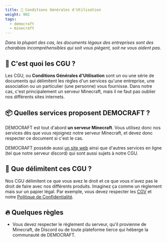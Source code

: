 ```yaml
---
title: 📝 Conditions Générales d'Utilisation
weight: 902
tags:
  - democraft
  - minecraft
---
```

*Dans la plupart des cas, les documents légaux des entreprises sont des charabias incompréhensibles qui soit vous piègent, soit ne vous aident pas.*

## 🤔 C'est quoi les CGU ?

Les CGU, ou **Conditions Générales d'Utilisation** sont un ou une série de documents qui délimitent les règles d'un services qu'une entreprise, une association ou un particulier (une personne) vous fournisse.
Dans notre cas, c'est principalement un serveur Minecraft, mais il ne faut pas oublier nos différents sites internets.

## 📦 Quelles services proposent DEMOCRAFT ?

DEMOCRAFT est tout d'abord **un serveur Minecraft**. Vous utilisez donc nos services dès que vous rejoignez notre serveur Minecraft, et devez donc respecter ce document si c'est le cas.

DEMOCRAFT possède aussi [un site web](https://democraft.fr) ainsi que d'autres services en ligne (tel que notre serveur discord) qui sont aussi sujets à notre CGU.

## 🚧 Que délimitent ces CGU ?

Nos CGU délimitent ce que vous avez le droit et ce que vous n'avez pas le droit de faire avec nos différents produits. Imaginez ça comme un règlement mais sur un papier légal. Par exemple, vous devez respecter les [CGV](cgv) et notre [Politique de Confidentialité](privacy).

## 🔥 Quelques règles

- Vous devez respecter le règlement du serveur, qu'il provienne de Minecraft, de Discord ou de toute plateforme tierce qui héberge la communauté de DEMOCRAFT.
